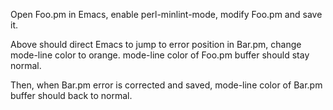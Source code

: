 Open Foo.pm in Emacs, enable perl-minlint-mode, modify Foo.pm and save it.

Above should direct Emacs to jump to error position in Bar.pm,
change mode-line color to orange. mode-line color of Foo.pm buffer
should stay normal.

Then, when Bar.pm error is corrected and saved,
mode-line color of Bar.pm buffer should back to normal.
